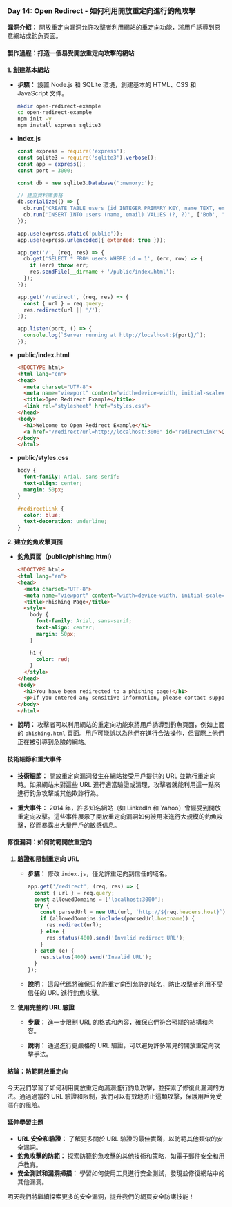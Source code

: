 ### Day 14: Open Redirect - 如何利用開放重定向進行釣魚攻擊

**漏洞介紹：** 開放重定向漏洞允許攻擊者利用網站的重定向功能，將用戶誘導到惡意網站或釣魚頁面。

#### 製作過程：打造一個易受開放重定向攻擊的網站

**1. 創建基本網站**

- **步驟：** 設置 Node.js 和 SQLite 環境，創建基本的 HTML、CSS 和 JavaScript 文件。
  ```bash
  mkdir open-redirect-example
  cd open-redirect-example
  npm init -y
  npm install express sqlite3
  ```

- **index.js**
  ```javascript
  const express = require('express');
  const sqlite3 = require('sqlite3').verbose();
  const app = express();
  const port = 3000;

  const db = new sqlite3.Database(':memory:');

  // 建立資料庫表格
  db.serialize(() => {
    db.run('CREATE TABLE users (id INTEGER PRIMARY KEY, name TEXT, email TEXT)');
    db.run('INSERT INTO users (name, email) VALUES (?, ?)', ['Bob', 'bob@example.com']);
  });

  app.use(express.static('public'));
  app.use(express.urlencoded({ extended: true }));

  app.get('/', (req, res) => {
    db.get('SELECT * FROM users WHERE id = 1', (err, row) => {
      if (err) throw err;
      res.sendFile(__dirname + '/public/index.html');
    });
  });

  app.get('/redirect', (req, res) => {
    const { url } = req.query;
    res.redirect(url || '/');
  });

  app.listen(port, () => {
    console.log(`Server running at http://localhost:${port}/`);
  });
  ```

- **public/index.html**
  ```html
  <!DOCTYPE html>
  <html lang="en">
  <head>
    <meta charset="UTF-8">
    <meta name="viewport" content="width=device-width, initial-scale=1.0">
    <title>Open Redirect Example</title>
    <link rel="stylesheet" href="styles.css">
  </head>
  <body>
    <h1>Welcome to Open Redirect Example</h1>
    <a href="/redirect?url=http://localhost:3000" id="redirectLink">Click here to be redirected</a>
  </body>
  </html>
  ```

- **public/styles.css**
  ```css
  body {
    font-family: Arial, sans-serif;
    text-align: center;
    margin: 50px;
  }

  #redirectLink {
    color: blue;
    text-decoration: underline;
  }
  ```

**2. 建立釣魚攻擊頁面**

- **釣魚頁面（public/phishing.html）**
  ```html
  <!DOCTYPE html>
  <html lang="en">
  <head>
    <meta charset="UTF-8">
    <meta name="viewport" content="width=device-width, initial-scale=1.0">
    <title>Phishing Page</title>
    <style>
      body {
        font-family: Arial, sans-serif;
        text-align: center;
        margin: 50px;
      }

      h1 {
        color: red;
      }
    </style>
  </head>
  <body>
    <h1>You have been redirected to a phishing page!</h1>
    <p>If you entered any sensitive information, please contact support immediately.</p>
  </body>
  </html>
  ```

- **說明：** 攻擊者可以利用網站的重定向功能來將用戶誘導到釣魚頁面，例如上面的 `phishing.html` 頁面。用戶可能誤以為他們在進行合法操作，但實際上他們正在被引導到危險的網站。

#### 技術細節和重大事件

- **技術細節：** 開放重定向漏洞發生在網站接受用戶提供的 URL 並執行重定向時。如果網站未對這些 URL 進行適當驗證或清理，攻擊者就能利用這一點來進行釣魚攻擊或其他欺詐行為。

- **重大事件：** 2014 年，許多知名網站（如 LinkedIn 和 Yahoo）曾經受到開放重定向攻擊。這些事件展示了開放重定向漏洞如何被用來進行大規模的釣魚攻擊，從而暴露出大量用戶的敏感信息。

#### 修復漏洞：如何防範開放重定向

1. **驗證和限制重定向 URL**

   - **步驟：** 修改 `index.js`，僅允許重定向到信任的域名。
     ```javascript
     app.get('/redirect', (req, res) => {
       const { url } = req.query;
       const allowedDomains = ['localhost:3000'];
       try {
         const parsedUrl = new URL(url, `http://${req.headers.host}`);
         if (allowedDomains.includes(parsedUrl.hostname)) {
           res.redirect(url);
         } else {
           res.status(400).send('Invalid redirect URL');
         }
       } catch (e) {
         res.status(400).send('Invalid URL');
       }
     });
     ```

   - **說明：** 這段代碼將確保只允許重定向到允許的域名，防止攻擊者利用不受信任的 URL 進行釣魚攻擊。

2. **使用完整的 URL 驗證**

   - **步驟：** 進一步限制 URL 的格式和內容，確保它們符合預期的結構和內容。

   - **說明：** 通過進行更嚴格的 URL 驗證，可以避免許多常見的開放重定向攻擊手法。

#### 結論：防範開放重定向

今天我們學習了如何利用開放重定向漏洞進行釣魚攻擊，並探索了修復此漏洞的方法。通過適當的 URL 驗證和限制，我們可以有效地防止這類攻擊，保護用戶免受潛在的風險。

#### 延伸學習主題

- **URL 安全和驗證：** 了解更多關於 URL 驗證的最佳實踐，以防範其他類似的安全漏洞。
- **釣魚攻擊的防範：** 探索防範釣魚攻擊的其他技術和策略，如電子郵件安全和用戶教育。
- **安全測試和漏洞掃描：** 學習如何使用工具進行安全測試，發現並修復網站中的其他漏洞。

明天我們將繼續探索更多的安全漏洞，提升我們的網頁安全防護技能！